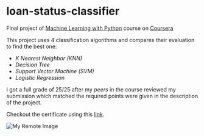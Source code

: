 # loan-status-classifier

Final project of [Machine Learning with Python](https://www.coursera.org/learn/machine-learning-with-python) course on [Coursera](https://www.coursera.org/)

This project uses 4 classification algorithms and compares their evaluation to find the best one:
- *K Nearest Neighbor (KNN)*
- *Decision Tree*
- *Support Vector Machine (SVM)*
- *Logistic Regression*

I got a full grade of 25/25 after my _peers_ in the course reviewed my submission which matched the required points were given in the description of the project.

Checkout the certificate using this [link]().

![My Remote Image]([https://www.dropbox.com/s/.../my-remote-image.jpg?dl=0](https://www.coursera.org/account/accomplishments/certificate/WR7J42DXW359))
